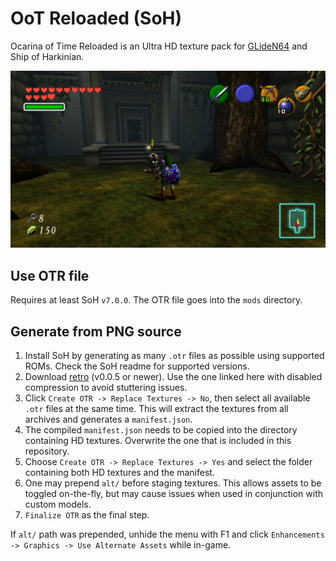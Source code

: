 # OoT Reloaded (SoH)
Ocarina of Time Reloaded is an Ultra HD texture pack for [GLideN64](https://github.com/GhostlyDark/OoT-Reloaded) and Ship of Harkinian.

![](/oot-reloaded-soh.jpg)


## Use OTR file
Requires at least SoH `v7.0.0`. The OTR file goes into the `mods` directory.


## Generate from PNG source
1. Install SoH by generating as many `.otr` files as possible using supported ROMs. Check the SoH readme for supported versions.
2. Download [retro](https://github.com/GhostlyDark/retro/releases) (v0.0.5 or newer). Use the one linked here with disabled compression to avoid stuttering issues.
3. Click `Create OTR -> Replace Textures -> No`, then select all available `.otr` files at the same time. This will extract the textures from all archives and generates a `manifest.json`.
4. The compiled `manifest.json` needs to be copied into the directory containing HD textures. Overwrite the one that is included in this repository.
5. Choose `Create OTR -> Replace Textures -> Yes` and select the folder containing both HD textures and the manifest.
6. One may prepend `alt/` before staging textures. This allows assets to be toggled on-the-fly, but may cause issues when used in conjunction with custom models.
7. `Finalize OTR` as the final step.

If `alt/` path was prepended, unhide the menu with F1 and click `Enhancements -> Graphics -> Use Alternate Assets` while in-game.
